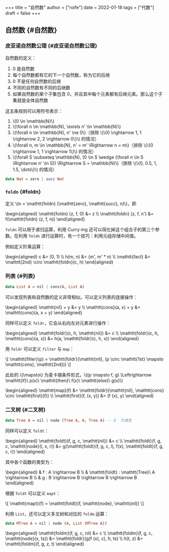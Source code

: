 +++
title = "自然数"
author = ["roife"]
date = 2022-01-18
tags = ["代数"]
draft = false
+++

## 自然数 {#自然数}


### 皮亚诺自然数公理 {#皮亚诺自然数公理}

<div class="definition">

自然数的定义：

1.  0 是自然数
2.  每个自然数都有它的下一个自然数，称为它的后继
3.  0 不是任何自然数的后继
4.  不同的自然数有不同的后继数
5.  如果自然数的某个子集包含 0，并且其中每个元素都有后继元素。那么这个子集就是全体自然数

</div>

这五条规则可以用符号表示：

1.  \\(0 \in \mathbb{N}\\)
2.  \\(\forall n \in \mathbb{N}, \exists n' \in \mathbb{N}\\)
3.  \\(\forall n \in \mathbb{N}, n' \ne 0\\)（排除 \\(\\\{0 \rightarrow 1, 1 \rightarrow 2, 2 \rightarrow 0\\\}\\) 的情况）
4.  \\(\forall n, m \in \mathbb{N}, n' = m' \Rightarrow n = m\\)（排除 \\(\\\{0 \rightarrow 1, 1 \rightarrow 1\\\}\\) 的情况）
5.  \\(\forall S \subseteq \mathbb{N}, (0 \in S \wedge (\forall n \in S \Rightarrow n' \in S)) \Rightarrow S = \mathbb{N}\\)（排除 \\(\\\{0, 0.5, 1, 1.5, \dots\\\}\\) 的情况）

<!--listend-->

```haskell
data Nat = zero | succ Nat
```


### `foldn` {#foldn}

定义 \\(n = \mathtt{foldn} (\mathtt{zero}, \mathtt{succ}, n)\\)，即

\begin{aligned}
\mathtt{foldn} (z, f, 0) &= z \\\\
\mathtt{foldn} (z, f, n') &= f(\mathtt{foldn} (z, f, n))
\end{aligned}

`foldn` 可以用于递归运算，利用 Curry-ing 还可以简化掉这个组合子的第三个参数。在利用 `foldn` 进行运算时，有一个技巧：利用元组存储中间值。

例如定义阶乘运算：

\begin{aligned}
c &= (0, 1) \\\\
h(m, n) &= (m', m' \* n) \\\\
\mathtt{fact} &= \mathtt{2nd} \circ \mathtt{foldn}(c, h)
\end{aligned}


### 列表 {#列表}

```haskell
data List A = nil | cons(A, List A)
```

可以发现列表和自然数的定义非常相似。可以定义列表的连接操作：

\begin{aligned}
\mathtt{nil} + y &= y \\\\
\mathtt{cons}(a, x) + y &= \mathtt{cons}(a, x + y)
\end{aligned}

同样可以定义 `foldr`，它会从右向左对元素进行操作：

\begin{aligned}
\mathtt{foldr}(c, h, \mathtt{nil}) &= c \\\\
\mathtt{foldr}(c, h, \mathtt{cons}(a, x)) &= h(a, \mathtt{foldr}(c, h, x))
\end{aligned}

用 `foldr` 可以定义 `filter` 与 `map`：

\\[
\mathtt{filter}(p) = \mathtt{foldr}(\mathtt{nil}, (p \circ \mathtt{1st} \mapsto \mathtt{cons}, \mathtt{2nd}))
\\]

此处的 \\(\mapsto\\) 为麦卡锡条件形式，\\((p \mapsto f, g) \Leftrightarrow \mathtt{if}\ p(x)\ \mathtt{then}\ f(x)\ \mathtt{else}\ g(x)\\)

\begin{aligned}
\mathtt{map}(f) &= \mathtt{foldr}(\mathtt{nil}, \mathtt{cons} \circ \mathtt{first}(f)) \\\\
\mathtt{first}(f, (x, y)) &= (f (x), y)
\end{aligned}


### 二叉树 {#二叉树}

```haskell
data Tree A = nil | node (Tree A, A, Tree A) -- A  为类型
```

同样可以定义 `foldt`：

\begin{aligned}
\mathtt{foldt}(f, g, c, \mathtt{nil}) &= c \\\\
\mathtt{foldt}(f, g, c, \mathtt{node}(l, x, r)) &= g(\mathtt{foldt}(f, g, c, l), f(x), \mathtt{foldt}(f, g, c, r))
\end{aligned}

其中各个函数的类型为：

\begin{aligned}
& f : A \rightarrow B \\\\
& \mathtt{foldt} : \mathtt{Tree}\ A \rightarrow B \\\\
& g : B \rightarrow B \rightarrow B \rightarrow B
\end{aligned}

根据 `foldt` 可以定义 `mapt`：

\\[
\mathtt{mapt}(f) = \mathtt{foldt}(f, \mathtt{node}, \mathtt{nil})
\\]

利用 `List`，还可以定义多叉树和对应的 `foldm` 运算：

```haskell
data MTree A = nil | node (A, List (MTree A))
```

\begin{aligned}
\mathtt{foldm}(f, g, c, nil) &= c \\\\
\mathtt{foldm}(f, g, c, \mathtt{node}(x, ts)) &= \mathtt{foldr}(g(f (x), c), h, ts) \\\\
h(t, z) &= \mathtt{foldm}(f, g, z, t)
\end{aligned}

